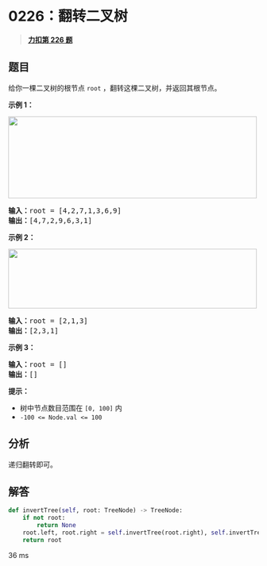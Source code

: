 # 0226：翻转二叉树


> <u>**[力扣第 226 题](https://leetcode.cn/problems/invert-binary-tree/)**</u>

## 题目

<p>给你一棵二叉树的根节点 <code>root</code> ，翻转这棵二叉树，并返回其根节点。</p>



<p><strong>示例 1：</strong></p>

<p><img alt="" src="https://assets.leetcode.com/uploads/2021/03/14/invert1-tree.jpg" style="height: 165px; width: 500px;" /></p>

<pre>
<strong>输入：</strong>root = [4,2,7,1,3,6,9]
<strong>输出：</strong>[4,7,2,9,6,3,1]
</pre>

<p><strong>示例 2：</strong></p>

<p><img alt="" src="https://assets.leetcode.com/uploads/2021/03/14/invert2-tree.jpg" style="width: 500px; height: 120px;" /></p>

<pre>
<strong>输入：</strong>root = [2,1,3]
<strong>输出：</strong>[2,3,1]
</pre>

<p><strong>示例 3：</strong></p>

<pre>
<strong>输入：</strong>root = []
<strong>输出：</strong>[]
</pre>



<p><strong>提示：</strong></p>

<ul>
<li>树中节点数目范围在 <code>[0, 100]</code> 内</li>
<li><code>-100 &lt;= Node.val &lt;= 100</code></li>
</ul>


## 分析

递归翻转即可。

## 解答

```python
def invertTree(self, root: TreeNode) -> TreeNode:
	if not root:
		return None
	root.left, root.right = self.invertTree(root.right), self.invertTree(root.left)
	return root
```
36 ms
